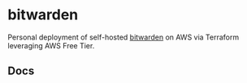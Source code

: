 # bitwarden

Personal deployment of self-hosted [bitwarden](https://github.com/dani-garcia/bitwarden_rs) on AWS via Terraform leveraging AWS Free Tier.

## Docs

<!-- BEGINNING OF PRE-COMMIT-TERRAFORM DOCS HOOK -->
<!-- END OF PRE-COMMIT-TERRAFORM DOCS HOOK -->
